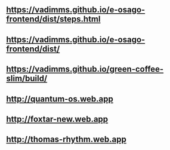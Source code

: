 ## https://vadimms.github.io/e-osago-frontend/dist/steps.html

## https://vadimms.github.io/e-osago-frontend/dist/

## https://vadimms.github.io/green-coffee-slim/build/

## http://quantum-os.web.app

## http://foxtar-new.web.app

## http://thomas-rhythm.web.app
